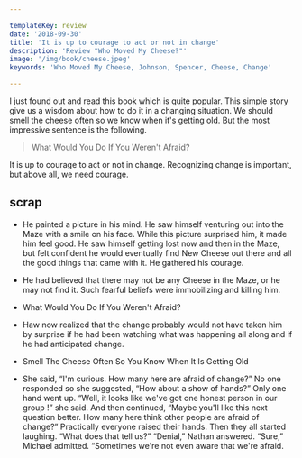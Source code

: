 ```yaml
---

templateKey: review
date: '2018-09-30'
title: 'It is up to courage to act or not in change'
description: 'Review "Who Moved My Cheese?"'
image: '/img/book/cheese.jpeg'
keywords: 'Who Moved My Cheese, Johnson, Spencer, Cheese, Change'

---
```


I just found out and read this book which is quite popular. This simple story give us a wisdom about how to do it in a changing situation. We should smell the cheese often so we know when it's getting old. But the most impressive sentence is the following.

> What Would You Do If You Weren't Afraid?

It is up to courage to act or not in change. Recognizing change is important, but above all, we need courage.

## scrap

- He painted a picture in his mind. He saw himself venturing out into the Maze with a smile on his face. While this picture surprised him, it made him feel good. He saw himself getting lost now and then in the Maze, but felt confident he would eventually find New Cheese out there and all the good things that came with it. He gathered his courage.

- He had believed that there may not be any Cheese in the Maze, or he may not find it. Such fearful beliefs were immobilizing and killing him.

- What Would You Do If You Weren't Afraid?

- Haw now realized that the change probably would not have taken him by surprise if he had been watching what was happening all along and if he had anticipated change.

- Smell The Cheese Often So You Know When It Is Getting Old

- She said, “I'm curious. How many here are afraid of change?” No one responded so she suggested, “How about a show of hands?” Only one hand went up. “Well, it looks like we've got one honest person in our group !” she said. And then continued, “Maybe you'll like this next question better. How many here think other people are afraid of change?” Practically everyone raised their hands. Then they all started laughing. “What does that tell us?” “Denial,” Nathan answered. “Sure,” Michael admitted. “Sometimes we're not even aware that we're afraid.